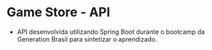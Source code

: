 # Game Store - API

* API desenvolvida utilizando Spring Boot durante o bootcamp da Generation Brasil para sintetizar o aprendizado.
